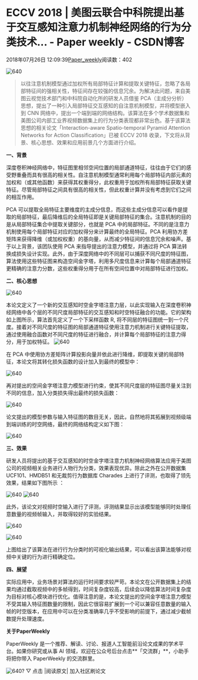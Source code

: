 
# ECCV 2018 | 美图云联合中科院提出基于交互感知注意力机制神经网络的行为分类技术... - Paper weekly - CSDN博客


2018年07月26日 12:09:39[Paper_weekly](https://me.csdn.net/c9Yv2cf9I06K2A9E)阅读数：402


![640](https://ss.csdn.net/p?https://mmbiz.qpic.cn/mmbiz_gif/VBcD02jFhgm9RFr5icmiaj0bibJxUeIGdAFHNM4G6PJEiccw293RuVnOiadQ4zcdibdJa5FFfn0ZMgpbKib4AAKD8dm2w/640)

> 以往注意机制模型通过加权所有局部特征计算和提取关键特征，忽略了各局部特征间的强相关性，特征间存在较强的信息冗余。为解决此问题，来自美图云视觉技术部门和中科院自动化所的研发人员借鉴 PCA（主成分分析）思想，提出了一种引入局部特征交互感知的自注意机制模型，并将模型嵌入到 CNN 网络中，提出一个端到端的网络结构。该算法在多个学术数据集和美图公司内部工业界视频数据集上的行为分类表现都非常出色。基于该算法思想的相关论文「Interaction-aware Spatio-temporal Pyramid Attention Networks for Action Classification」已被 ECCV 2018 收录，下文将从背景、核心思想、效果和应用前景几个方面进行介绍。

**一、背景**

深度卷积神经网络中，特征图里相邻空间位置的局部通道特征，往往由于它们的感受野重叠而具有很高的相关性。自注意机制模型通常利用每个局部特征内部元素的加权和（或其他函数）来获得其权重得分，此权重用于加权所有局部特征获取关键特征。尽管局部特征之间具有很高的相关性，但此权重计算并没有考虑到它们之间的相互作用。

PCA 可以提取全局特征主要维度的主成分信息，而这些主成分信息可以看作是提取的局部特征，最后降维后的全局特征即是关键局部特征的集合。注意机制的目的是从局部特征集合中提取关键部分，也就是 PCA 中的局部特征。不同的是注意力机制使用每个局部特征对应的加权得分来计算最终的全局特征。PCA 利用协方差矩阵来获得降维（或加权权重）的基向量，从而减少特征间的信息冗余和噪声。基于以上背景，该团队使用 PCA 来指导提出的注意力模型，并通过将 PCA 算法转换成损失设计实现。此外，由于深度网络中的不同层可以捕获不同尺度的特征图，算法使用这些特征图来构造空间金字塔，利用多尺度信息来计算每个局部通道特征更精确的注意力分数，这些权重得分用于在所有空间位置中对局部特征进行加权。

**二、核心思想**

![640](https://ss.csdn.net/p?https://mmbiz.qpic.cn/mmbiz_png/KmXPKA19gWibKmvTO3k02WyZkOnvRRMLqYAGmvkt3Uzyw70p2YDv66VibPZSIibmO0ia1Ll2n82CVBaP29TIvo9eZw/640)

本论文定义了一个新的交互感知时空金字塔注意力层，以此实现输入在深度卷积神经网络中各个层的不同尺度局部特征的交互感知和时空特征融合的功能。它的架构如上图所示，算法首先定义了一个下采样函数 R, 将不同层的特征图统一到一个尺度。接着对不同尺度的特征图的局部通道特征使用注意力机制进行关键特征提取，通过使用融合函数对不同尺度的特征进行融合，并计算每个局部特征的注意力得分，用于加权特征。
![640](https://ss.csdn.net/p?https://mmbiz.qpic.cn/mmbiz_png/KmXPKA19gWibKmvTO3k02WyZkOnvRRMLqHfO8htHTwb7WxjX92MsbIQ0iciafeIlaYehp2J6lJlbkKFg4aVoYibCGg/640)

在 PCA 中使用协方差矩阵计算投影向量并依此进行降维，即提取关键的局部特征，本论文将其转化损失函数的设计加入到最终的模型中：

![640](https://ss.csdn.net/p?https://mmbiz.qpic.cn/mmbiz_png/KmXPKA19gWibKmvTO3k02WyZkOnvRRMLqUzH7O0kUxmPD19RX9pJXYuZkbvyVVZPF5Oc32Tbtv1hlSfP5fO4sgw/640)

再对提出的空间金字塔注意力模型进行约束，使其不同尺度层的特征图尽量关注到不同的信息，加入分类损失得出最终的损失函数：

![640](https://ss.csdn.net/p?https://mmbiz.qpic.cn/mmbiz_png/KmXPKA19gWibKmvTO3k02WyZkOnvRRMLqU1KxgOoEcWOkGZ5VSlpGKnZ7ibUSWf9notBMbZXGm5xejzlNsrO27bw/640)

论文提出的模型参数与输入特征图的数目无关，因此，自然地将其拓展到视频级端到端训练的时空网络，最终的网络结构定义如下图：

![640](https://ss.csdn.net/p?https://mmbiz.qpic.cn/mmbiz_png/KmXPKA19gWibKmvTO3k02WyZkOnvRRMLqRfvelYo8mtltkyWib1lKdCJJOaT934BicP2icQUcUs2QI13VUn0X0t2sg/640)

**三、效果**

研发人员将提出的基于交互感知的时空金字塔注意力机制神经网络算法应用于美图公司的视频相关业务进行人物行为分类，效果表现优异。除此之外在公开数据集 UCF101、HMDB51 和无裁剪行为数据库 Charades 上进行了评测，也取得了领先效果，结果如下图所示 ：

![640](https://ss.csdn.net/p?https://mmbiz.qpic.cn/mmbiz_png/KmXPKA19gWibKmvTO3k02WyZkOnvRRMLqbnEOD3Ct9ylp7prlQZiabRudLwiaiagzJQibKFUicCN290bvc81gVcGPiaxg/640)
![640](https://ss.csdn.net/p?https://mmbiz.qpic.cn/mmbiz_png/KmXPKA19gWibKmvTO3k02WyZkOnvRRMLqUviaxkhos9AHbeollsZZw5MUSib1Z32M4UcnlD9xCI3IM8MLFRTXt1Kw/640)

此外，该论文对视频时空输入进行了评测，评测结果显示出该模型能够同时处理任意数量的视频帧输入，并取得较好的实验结果。

![640](https://ss.csdn.net/p?https://mmbiz.qpic.cn/mmbiz_png/KmXPKA19gWibKmvTO3k02WyZkOnvRRMLq8icibfZ6PAgv8PpCALEM5X7M25fnnmjuHEco041aDzqzVMhxtqcRnZwQ/640)

![640](https://ss.csdn.net/p?https://mmbiz.qpic.cn/mmbiz_png/KmXPKA19gWibKmvTO3k02WyZkOnvRRMLqiaGuDwQUJnxZYSxcCwibicv9vnF3AtzdtG3MTbFYKYW7jLrqUSdX9hQSA/640)

上图给出了该算法在进行行为分类时的可视化输出结果，可以看出该算法能够对视频中关键的行为进行精确定位。

**四、展望**

实际应用中，业务场景对算法的运行时间要求较严苛。本论文在公开数据集上的结果均通过截取视频中的多帧得到，时间复杂度较高，后续会以降低算法时间复杂度为目标对核心模块进行优化。值得注意的是，本论文提出的空间金字塔注意力模型不受其输入特征图数量的限制，因此它很容易扩展到一个可以兼容任意数量的输入帧的时空版本，在应用中可以在分类准确率几乎不受影响的前提下，通过减少截帧数提升处理速度。

**关于PaperWeekly**

PaperWeekly 是一个推荐、解读、讨论、报道人工智能前沿论文成果的学术平台。如果你研究或从事 AI 领域，欢迎在公众号后台点击**「交流群」**，小助手将把你带入 PaperWeekly 的交流群里。

![640?](https://ss.csdn.net/p?https://mmbiz.qpic.cn/mmbiz_gif/VBcD02jFhgkXb8A1kiafKxib8NXiaPMU8mQvRWVBtFNic4G5b5GDD7YdwrsCAicOc8kp5tdEOU3x7ufnleSbKkiaj5Dg/640?)
▽ 点击 |阅读原文| 加入社区刷论文



